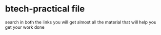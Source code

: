# btech-practical file
search in both the links you will get almost all the material that will help you get your work done

 
